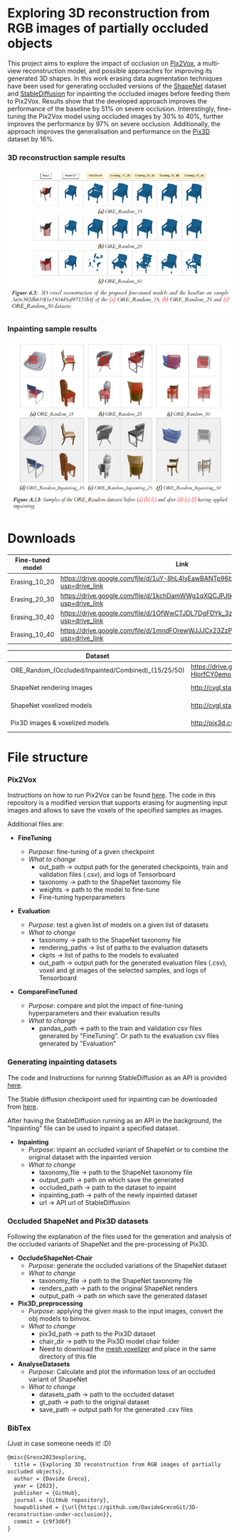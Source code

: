 # Exploring 3D reconstruction from RGB images of partially occluded objects
This project aims to explore the impact of occlusion on [Pix2Vox](https://arxiv.org/abs/1901.11153), a multi-view reconstruction model, and possible approaches for improving its generated 3D shapes. In this work erasing data augmentation techniques have been used for generating occluded versions of the [ShapeNet](https://arxiv.org/abs/1512.03012) dataset and [StableDiffusion](https://arxiv.org/abs/2112.10752) for inpainting the occluded images before feeding them to Pix2Vox. Results show that the developed approach improves the performance of the baseline by 51\% on severe occlusion. Interestingly, fine-tuning the Pix2Vox model using occluded images by 30% to 40%, further improves the performance by 97% on severe occlusion. Additionally, the approach improves the generalisation and performance on the [Pix3D](https://arxiv.org/abs/1804.04610) dataset by 16%.

### 3D reconstruction sample results
![3D-voxels-samples](https://github.com/DavideGrecoGit/3D-reconstruction-under-occlusion/blob/main/CompareFineTunedModels/3D_voxels_samples.png?raw=true)

### Inpainting sample results
![inpainting-samples](https://github.com/DavideGrecoGit/3D-reconstruction-under-occlusion/blob/main/DatasetGeneration/Inpainting_samples.png)


# Downloads
| Fine-tuned model | Link | Size |
| ------ | ------ | ------ |
| Erasing_10_20 | https://drive.google.com/file/d/1uY-8hL4IyEawBANTp96bHdRS2mcVQPwX/view?usp=drive_link | 1.12 GB |
| Erasing_20_30 | https://drive.google.com/file/d/1kchDamWWg1qXQCJPJtkqT2R3wP37J3g8/view?usp=drive_link | 1.11 GB |
| Erasing_30_40 | https://drive.google.com/file/d/1OfWwCTJDL7DgFDYk_3zIVzddPkt8gEMG/view?usp=drive_link | 1.12 GB |
| Erasing_10_40 | https://drive.google.com/file/d/1mndFOrewWJJJCx23ZzPd-fkQUjRN2T-8/view?usp=drive_link | 1.12 GB |

| Dataset | Link | Size |
| ------ | ------ | ------ |
| ORE_Random_(Occluded/Inpainted/Combined)_(15/25/50) |https://drive.google.com/file/d/1vIdCUMJMNSn2Sb-HlorfCY0emoMWA_kJ/view?usp=drive_link | 660.7 GB |
| ShapeNet rendering images | http://cvgl.stanford.edu/data2/ShapeNetRendering.tgz | 11.5 GB |
| ShapeNet voxelized models | http://cvgl.stanford.edu/data2/ShapeNetVox32.tgz | 21.2 MB |
| Pix3D images & voxelized models | http://pix3d.csail.mit.edu/data/pix3d.zip | 3.5 GB |


# File structure
### Pix2Vox
Instructions on how to run Pix2Vox can be found [here](https://github.com/hzxie/Pix2Vox). 
The code in this repository is a modified version that supports erasing for augmenting input images and allows to save the voxels of the specified samples as images.

Additional files are:
- **FineTuning**
    - _Purpose_: fine-tuning of a given checkpoint 
    - *What to change*
        - out_path -> output path for the generated checkpoints, train and validation files (.csv), and logs of Tensorboard
        - taxonomy -> path to the ShapeNet taxonomy file
        - weights -> path to the model to fine-tune
        - Fine-tuning hyperparameters
- **Evaluation**
    - _Purpose_: test a given list of models on a given list of datasets
    - *What to change*
        - taxonomy -> path to the ShapeNet taxonomy file
        - rendering_paths -> list of paths to the evaluation datasets
        - ckpts -> list of paths to the models to evaluated
        - out_path -> output path for the generated evaluation files (.csv), voxel and gt images of the selected samples, and logs of Tensorboard

- **CompareFineTuned**
    - _Purpose_: compare and plot the impact of fine-tuning hyperparameters and their evaluation results
    - *What to change*
        - pandas_path -> path to the train and validation csv files generated by "FineTuning". Or path to the evaluation csv files generated by "Evaluation"


### Generating inpainting datasets
The code and Instructions for runnng StableDiffusion as an API is provided [here](https://github.com/AUTOMATIC1111/stable-diffusion-webui).

The Stable diffusion checkpoint used for inpainting can be downloaded from [here](https://huggingface.co/runwayml/stable-diffusion-inpainting).

After having the StableDiffusion running as an API in the background, the "Inpainting" file can be used to inpaint a specified dataset.

- **Inpainting**
    - *Purpose*: inpaint an occluded variant of ShapeNet or to combine the original dataset with the inpainted version
    - *What to change*
        - taxonomy_file ->  path to the ShapeNet taxonomy file
        - output_path -> path on which save the generated 
        - occluded_path -> path to the dataset to inpaint
        - inpainting_path -> path of the newly inpainted dataset
        - url -> API url of StableDiffusion


### Occluded ShapeNet and Pix3D datasets
Following the explanation of the files used for the generation and analysis of the occluded variants of ShapeNet and the pre-processing of Pix3D.

- **OccludeShapeNet-Chair**
    - *Purpose*: generate the occluded variations of the ShapeNet dataset
    - *What to change*
        - taxonomy_file -> path to the ShapeNet taxonomy file
        - renders_path -> path to the original ShapeNet renders
        - output_path -> path on which save the generated dataset
- **Pix3D_preprocessing**
    - *Purpose*: applying the given mask to the input images, convert the obj models to binvox.
    - *What to change*
        - pix3d_path -> path to the Pix3D dataset
        - chair_dir -> path to the Pix3D model chair folder
        - Need to download the [mesh voxelizer](https://www.patrickmin.com/binvox/) and place in the same directory of this file
- **AnalyseDatasets**
    - *Purpose*: Calculate and plot the information loss of an occluded variant of ShapeNet
    - *What to change*
        - datasets_path -> path to the occluded dataset
        - gt_path -> path to the original dataset
        - save_path ->  output path for the generated .csv files 

### BibTex

(Just in case someone needs it! :D)

```
@misc{Greco2023exploring,
  title = {Exploring 3D reconstruction from RGB images of partially occluded objects},
  author = {Davide Greco},
  year = {2023},
  publisher = {GitHub},
  journal = {GitHub repository},
  howpublished = {\url{https://github.com/DavideGrecoGit/3D-reconstruction-under-occlusion}},
  commit = {c9f3d6f}
}
```

